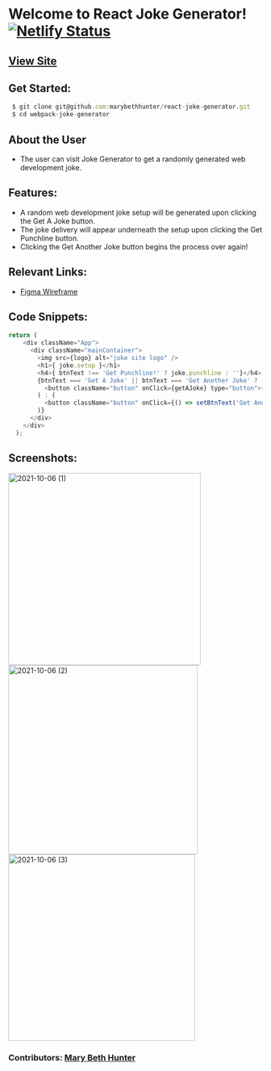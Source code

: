 # Welcome to React Joke Generator! [![Netlify Status](https://api.netlify.com/api/v1/badges/d161c842-af40-41b8-a1cc-40274a18d9fb/deploy-status)](https://app.netlify.com/sites/mbh-react-joke-generator/deploys)

## [View Site](https://mbh-react-joke-generator.netlify.app/)
## Get Started:

```javascript
 $ git clone git@github.com:marybethhunter/react-joke-generator.git
 $ cd webpack-joke-generator
```

## About the User
* The user can visit Joke Generator to get a randomly generated web development joke.


## Features: 
* A random web development joke setup will be generated upon clicking the Get A Joke button.
* The joke delivery will appear underneath the setup upon clicking the Get Punchline button.
* Clicking the Get Another Joke button begins the process over again!

## Relevant Links:
* [Figma Wireframe](https://www.figma.com/file/dUTnw5fZfWCB2RCRJpS7Af/JJ-Wireframe-(JS)?node-id=0%3A1)

## Code Snippets:

```javascript
return (
    <div className="App">
      <div className="mainContainer">
        <img src={logo} alt="joke site logo" />
        <h1>{ joke.setup }</h1>
        <h4>{ btnText !== 'Get Punchline!' ? joke.punchline : ''}</h4>
        {btnText === 'Get A Joke' || btnText === 'Get Another Joke' ? (
          <button className="button" onClick={getAJoke} type="button">{btnText}</button>
        ) : (
          <button className="button" onClick={() => setBtnText('Get Another Joke')} type="button">{btnText}</button>
        )}
      </div>
    </div>
  );
```

## Screenshots:

<img width="381" alt="2021-10-06 (1)" src="https://user-images.githubusercontent.com/86667443/136299246-451e233e-cbdc-4e03-916f-642ac1db049c.png">
<img width="375" alt="2021-10-06 (2)" src="https://user-images.githubusercontent.com/86667443/136299248-a1559d1e-b5ea-4e75-a305-2f321e7297a9.png">
<img width="370" alt="2021-10-06 (3)" src="https://user-images.githubusercontent.com/86667443/136299254-bd0aca97-8cd3-48fc-91aa-27a5f1291c80.png">

### Contributors: [Mary Beth Hunter](https://github.com/marybethhunter)
